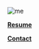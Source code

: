 <div class="about-links">

![me](/img/ab.webp)

**[Resume](/img/resume.pdf)**

**[Contact](mailto:jbeili.amer@gmail.com)**

</div>